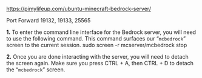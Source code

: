 https://pimylifeup.com/ubuntu-minecraft-bedrock-server/

Port Forward 19132, 19133, 25565

**1.** To enter the command line interface for the Bedrock server, you will need to use the following command.
This command surfaces our “`mcbedrock`” screen to the current session.
sudo screen -r mcserver/mcbedrock
stop

**2.** Once you are done interacting with the server, you will need to detach the screen again.
Make sure you press CTRL + A, then CTRL + D to detach the “`mcbedrock`” screen.